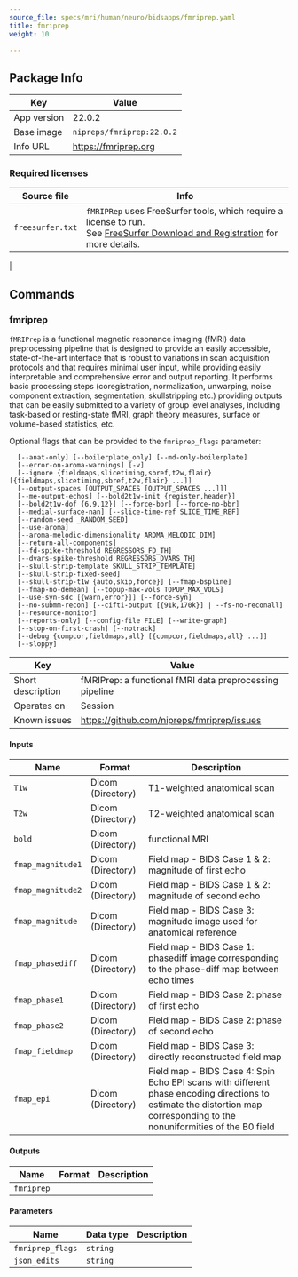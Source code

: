 ```yaml
---
source_file: specs/mri/human/neuro/bidsapps/fmriprep.yaml
title: fmriprep
weight: 10

---
```


## Package Info
|Key|Value|
|---|-----|
|App version|22.0.2|
|Base image|`nipreps/fmriprep:22.0.2`|
|Info URL|https://fmriprep.org|

### Required licenses
|Source file|Info|
|-----------|----|
|`freesurfer.txt`|`fMRIPRep` uses FreeSurfer tools, which require a license to run.<br> See [FreeSurfer Download and Registration](https://surfer.nmr.mgh.harvard.edu/registration.html) for more details.
|

## Commands
### fmriprep
`fMRIPrep` is a functional magnetic resonance imaging (fMRI) data preprocessing
pipeline that is designed to provide an easily accessible, state-of-the-art
interface that is robust to variations in scan acquisition protocols and that
requires minimal user input, while providing easily interpretable and comprehensive
error and output reporting. It performs basic processing steps (coregistration,
normalization, unwarping, noise component extraction, segmentation,
skullstripping etc.) providing outputs that can be easily submitted to a variety
of group level analyses, including task-based or resting-state fMRI, graph
theory measures, surface or volume-based statistics, etc.

Optional flags that can be provided to the `fmriprep_flags` parameter:
```
  [--anat-only] [--boilerplate_only] [--md-only-boilerplate]
  [--error-on-aroma-warnings] [-v]
  [--ignore {fieldmaps,slicetiming,sbref,t2w,flair} [{fieldmaps,slicetiming,sbref,t2w,flair} ...]]
  [--output-spaces [OUTPUT_SPACES [OUTPUT_SPACES ...]]]
  [--me-output-echos] [--bold2t1w-init {register,header}]
  [--bold2t1w-dof {6,9,12}] [--force-bbr] [--force-no-bbr]
  [--medial-surface-nan] [--slice-time-ref SLICE_TIME_REF]
  [--random-seed _RANDOM_SEED]
  [--use-aroma]
  [--aroma-melodic-dimensionality AROMA_MELODIC_DIM]
  [--return-all-components]
  [--fd-spike-threshold REGRESSORS_FD_TH]
  [--dvars-spike-threshold REGRESSORS_DVARS_TH]
  [--skull-strip-template SKULL_STRIP_TEMPLATE]
  [--skull-strip-fixed-seed]
  [--skull-strip-t1w {auto,skip,force}] [--fmap-bspline]
  [--fmap-no-demean] [--topup-max-vols TOPUP_MAX_VOLS]
  [--use-syn-sdc [{warn,error}]] [--force-syn]
  [--no-submm-recon] [--cifti-output [{91k,170k}] | --fs-no-reconall]
  [--resource-monitor]
  [--reports-only] [--config-file FILE] [--write-graph]
  [--stop-on-first-crash] [--notrack]
  [--debug {compcor,fieldmaps,all} [{compcor,fieldmaps,all} ...]]
  [--sloppy]
```


|Key|Value|
|---|-----|
|Short description|fMRIPrep: a functional fMRI data preprocessing pipeline|
|Operates on|Session|
|Known issues|https://github.com/nipreps/fmriprep/issues|
#### Inputs
|Name|Format|Description|
|----|------|-----------|
|`T1w`|<span data-toggle="tooltip" data-placement="bottom" title="medimage:Dicom" aria-label="medimage:Dicom">Dicom (Directory)</span>|T1-weighted anatomical scan|
|`T2w`|<span data-toggle="tooltip" data-placement="bottom" title="medimage:Dicom" aria-label="medimage:Dicom">Dicom (Directory)</span>|T2-weighted anatomical scan|
|`bold`|<span data-toggle="tooltip" data-placement="bottom" title="medimage:Dicom" aria-label="medimage:Dicom">Dicom (Directory)</span>|functional MRI|
|`fmap_magnitude1`|<span data-toggle="tooltip" data-placement="bottom" title="medimage:Dicom" aria-label="medimage:Dicom">Dicom (Directory)</span>|Field map - BIDS Case 1 & 2: magnitude of first echo|
|`fmap_magnitude2`|<span data-toggle="tooltip" data-placement="bottom" title="medimage:Dicom" aria-label="medimage:Dicom">Dicom (Directory)</span>|Field map - BIDS Case 1 & 2: magnitude of second echo|
|`fmap_magnitude`|<span data-toggle="tooltip" data-placement="bottom" title="medimage:Dicom" aria-label="medimage:Dicom">Dicom (Directory)</span>|Field map - BIDS Case 3: magnitude image used for anatomical reference|
|`fmap_phasediff`|<span data-toggle="tooltip" data-placement="bottom" title="medimage:Dicom" aria-label="medimage:Dicom">Dicom (Directory)</span>|Field map - BIDS Case 1: phasediff image corresponding to the phase-diff map between echo times|
|`fmap_phase1`|<span data-toggle="tooltip" data-placement="bottom" title="medimage:Dicom" aria-label="medimage:Dicom">Dicom (Directory)</span>|Field map - BIDS Case 2: phase of first echo|
|`fmap_phase2`|<span data-toggle="tooltip" data-placement="bottom" title="medimage:Dicom" aria-label="medimage:Dicom">Dicom (Directory)</span>|Field map - BIDS Case 2: phase of second echo|
|`fmap_fieldmap`|<span data-toggle="tooltip" data-placement="bottom" title="medimage:Dicom" aria-label="medimage:Dicom">Dicom (Directory)</span>|Field map - BIDS Case 3: directly reconstructed field map|
|`fmap_epi`|<span data-toggle="tooltip" data-placement="bottom" title="medimage:Dicom" aria-label="medimage:Dicom">Dicom (Directory)</span>|Field map - BIDS Case 4: Spin Echo EPI scans with different phase encoding directions to estimate the distortion map corresponding to the nonuniformities of the B0 field|

#### Outputs
|Name|Format|Description|
|----|------|-----------|
|`fmriprep`|||

#### Parameters
|Name|Data type|Description|
|----|---------|-----------|
|`fmriprep_flags`|`string`||
|`json_edits`|`string`||

